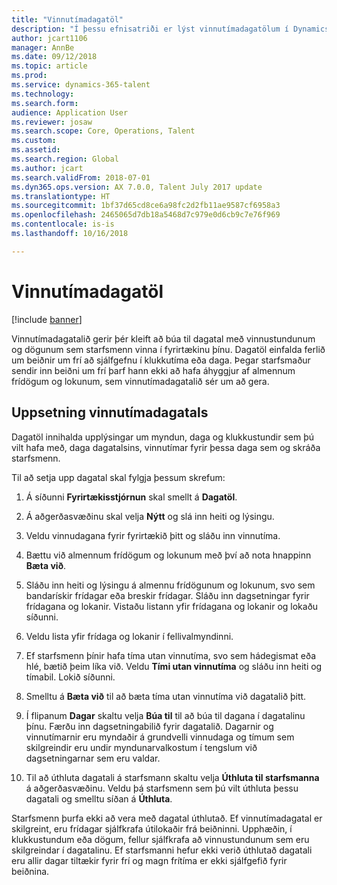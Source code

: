 ```yaml
---
title: "Vinnutímadagatöl"
description: "Í þessu efnisatriði er lýst vinnutímadagatölum í Dynamics 365 for Talent - Core HR sem og hvernig á að setja upp dagatöl."
author: jcart1106
manager: AnnBe
ms.date: 09/12/2018
ms.topic: article
ms.prod: 
ms.service: dynamics-365-talent
ms.technology: 
ms.search.form: 
audience: Application User
ms.reviewer: josaw
ms.search.scope: Core, Operations, Talent
ms.custom: 
ms.assetid: 
ms.search.region: Global
ms.author: jcart
ms.search.validFrom: 2018-07-01
ms.dyn365.ops.version: AX 7.0.0, Talent July 2017 update
ms.translationtype: HT
ms.sourcegitcommit: 1bf37d65cd8ce6a98fc2d2fb11ae9587cf6958a3
ms.openlocfilehash: 2465065d7db18a5468d7c979e0d6cb9c7e76f969
ms.contentlocale: is-is
ms.lasthandoff: 10/16/2018

---
```


# <a name="working-time-calendars"></a>Vinnutímadagatöl

[!include [banner](includes/banner.md)]

Vinnutímadagatalið gerir þér kleift að búa til dagatal með vinnustundunum og dögunum sem starfsmenn vinna í fyrirtækinu þínu. Dagatöl einfalda ferlið um beiðnir um frí að sjálfgefnu í klukkutíma eða daga. Þegar starfsmaður sendir inn beiðni um frí þarf hann ekki að hafa áhyggjur af almennum frídögum og lokunum, sem vinnutímadagatalið sér um að gera.

## <a name="setting-up-a-working-time-calendar"></a>Uppsetning vinnutímadagatals

Dagatöl innihalda upplýsingar um myndun, daga og klukkustundir sem þú vilt hafa með, daga dagatalsins, vinnutímar fyrir þessa daga sem og skráða starfsmenn. 

Til að setja upp dagatal skal fylgja þessum skrefum:

1. Á síðunni **Fyrirtækisstjórnun** skal smellt á **Dagatöl**.

2. Á aðgerðasvæðinu skal velja **Nýtt** og slá inn heiti og lýsingu.

3. Veldu vinnudagana fyrir fyrirtækið þitt og sláðu inn vinnutíma.

4. Bættu við almennum frídögum og lokunum með því að nota hnappinn **Bæta við**.

5. Sláðu inn heiti og lýsingu á almennu frídögunum og lokunum, svo sem bandarískir frídagar eða breskir frídagar. Sláðu inn dagsetningar fyrir frídagana og lokanir. Vistaðu listann yfir frídagana og lokanir og lokaðu síðunni.

6. Veldu lista yfir frídaga og lokanir í fellivalmyndinni.

7. Ef starfsmenn þínir hafa tíma utan vinnutíma, svo sem hádegismat eða hlé, bætið þeim líka við. Veldu **Tími utan vinnutíma** og sláðu inn heiti og tímabil. Lokið síðunni. 

8. Smelltu á **Bæta við** til að bæta tíma utan vinnutíma við dagatalið þitt.

9. Í flipanum **Dagar** skaltu velja **Búa til** til að búa til dagana í dagatalinu þínu. Færðu inn dagsetningabilið fyrir dagatalið. Dagarnir og vinnutímarnir eru myndaðir á grundvelli vinnudaga og tímum sem skilgreindir eru undir myndunarvalkostum í tengslum við dagsetningarnar sem eru valdar.

10. Til að úthluta dagatali á starfsmann skaltu velja **Úthluta til starfsmanna** á aðgerðasvæðinu. Veldu þá starfsmenn sem þú vilt úthluta þessu dagatali og smelltu síðan á **Úthluta**.

Starfsmenn þurfa ekki að vera með dagatal úthlutað. Ef vinnutímadagatal er skilgreint, eru frídagar sjálfkrafa útilokaðir frá beiðninni. Upphæðin, í klukkustundum eða dögum, fellur sjálfkrafa að vinnustundunum sem eru skilgreindar í dagatalinu. Ef starfsmanni hefur ekki verið úthlutað dagatali eru allir dagar tiltækir fyrir frí og magn frítíma er ekki sjálfgefið fyrir beiðnina. 

